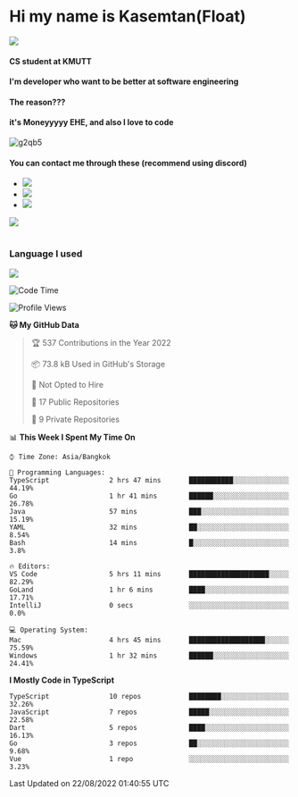 # Hi my name is Kasemtan(Float)
![](https://64.media.tumblr.com/9c2a8f831efe8da556ffbf89cebb52c9/b86c1ab833a37e32-93/s1280x1920/d000dc22f75df64be2bc150f5fa69c4f6df6bb07.gifv)
#### CS student at KMUTT
#### I'm developer who want to be better at software engineering
#### The reason???
#### it's Moneyyyyy EHE, and also I love to code
![g2qb5](https://user-images.githubusercontent.com/69688279/175812510-9235eaf7-72f7-40d3-b163-56efa9aa5c6b.gif)

#### You can contact me through these (recommend using discord)
- [![](https://img.shields.io/badge/Discord-5865F2?logo=Discord&logoColor=white)](https://discordapp.com/users/278155096225742848)
- [![](https://img.shields.io/badge/Facebook-1877F2?logo=facebook&logoColor=white)](https://www.facebook.com/float.teavasirichokchai/)
- [![](https://img.shields.io/badge/linkedin-0A66C2?logo=linkedin&logoColor=white)](https://www.linkedin.com/in/kasemtan-teavasirichokchai-975531227/)

[![](https://github-readme-stats.vercel.app/api?username=FloatKasemtan&show_icons=true&theme=nightowl)]()
#
### Language I used
[![](https://github-readme-stats.vercel.app/api/top-langs/?username=FloatKasemtan&layout=compact&theme=nightowl)]()
<!--START_SECTION:waka-->
![Code Time](http://img.shields.io/badge/Code%20Time-678%20hrs%201%20min-blue)

![Profile Views](http://img.shields.io/badge/Profile%20Views-3-blue)

**🐱 My GitHub Data** 

> 🏆 537 Contributions in the Year 2022
 > 
> 📦 73.8 kB Used in GitHub's Storage 
 > 
> 🚫 Not Opted to Hire
 > 
> 📜 17 Public Repositories 
 > 
> 🔑 9 Private Repositories  
 > 
📊 **This Week I Spent My Time On** 

```text
⌚︎ Time Zone: Asia/Bangkok

💬 Programming Languages: 
TypeScript               2 hrs 47 mins       ███████████░░░░░░░░░░░░░░   44.19% 
Go                       1 hr 41 mins        ██████░░░░░░░░░░░░░░░░░░░   26.78% 
Java                     57 mins             ███░░░░░░░░░░░░░░░░░░░░░░   15.19% 
YAML                     32 mins             ██░░░░░░░░░░░░░░░░░░░░░░░   8.54% 
Bash                     14 mins             █░░░░░░░░░░░░░░░░░░░░░░░░   3.8%

🔥 Editors: 
VS Code                  5 hrs 11 mins       ████████████████████░░░░░   82.29% 
GoLand                   1 hr 6 mins         ████░░░░░░░░░░░░░░░░░░░░░   17.71% 
IntelliJ                 0 secs              ░░░░░░░░░░░░░░░░░░░░░░░░░   0.0%

💻 Operating System: 
Mac                      4 hrs 45 mins       ███████████████████░░░░░░   75.59% 
Windows                  1 hr 32 mins        ██████░░░░░░░░░░░░░░░░░░░   24.41%

```

**I Mostly Code in TypeScript** 

```text
TypeScript               10 repos            ████████░░░░░░░░░░░░░░░░░   32.26% 
JavaScript               7 repos             █████░░░░░░░░░░░░░░░░░░░░   22.58% 
Dart                     5 repos             ████░░░░░░░░░░░░░░░░░░░░░   16.13% 
Go                       3 repos             ██░░░░░░░░░░░░░░░░░░░░░░░   9.68% 
Vue                      1 repo              ░░░░░░░░░░░░░░░░░░░░░░░░░   3.23%

```



 Last Updated on 22/08/2022 01:40:55 UTC
<!--END_SECTION:waka-->
<!--
**FloatKasemtan/FloatKasemtan** is a ✨ _special_ ✨ repository because its `README.md` (this file) appears on your GitHub profile.

Here are some ideas to get you started:

- 🔭 I’m currently working on ...
- 🌱 I’m currently learning ...
- 👯 I’m looking to collaborate on ...
- 🤔 I’m looking for help with ...
- 💬 Ask me about ...
- 📫 How to reach me: ...
- 😄 Pronouns: ...
- ⚡ Fun fact: ...
-->
